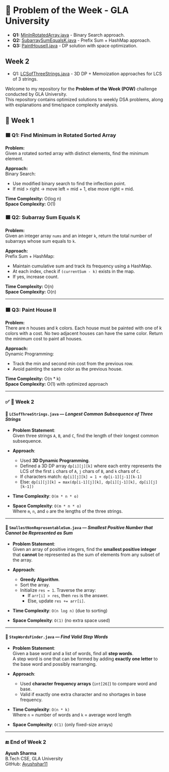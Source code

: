 # 🚀 Problem of the Week - GLA University


- **Q1:** [MinInRotatedArray.java](week_1/MinInRotatedArray.java) - Binary Search approach.
- **Q2:** [SubarraySumEqualsK.java](week_1/SubarraySumEqualsK.java) - Prefix Sum + HashMap approach.
- **Q3:** [PaintHouseII.java](week_1/PaintHouseII.java) - DP solution with space optimization.

## Week 2

- Q1: [LCSofThreeStrings.java](week_2/LCSofThreeStrings.java) - 3D DP + Memoization approaches for LCS of 3 strings.

Welcome to my repository for the **Problem of the Week (POW)** challenge conducted by GLA University.  
This repository contains optimized solutions to weekly DSA problems, along with explanations and time/space complexity analysis.

## 📅 Week 1



### 🟩 Q1: Find Minimum in Rotated Sorted Array

**Problem:**  
Given a rotated sorted array with distinct elements, find the minimum element.

**Approach:**  
Binary Search:
- Use modified binary search to find the inflection point.
- If mid > right → move left = mid + 1, else move right = mid.

**Time Complexity:** O(log n)  
**Space Complexity:** O(1)



### 🟩 Q2: Subarray Sum Equals K

**Problem:**  
Given an integer array `nums` and an integer `k`, return the total number of subarrays whose sum equals to `k`.

**Approach:**  
Prefix Sum + HashMap:
- Maintain cumulative sum and track its frequency using a HashMap.
- At each index, check if `(currentSum - k)` exists in the map.
- If yes, increase count.

**Time Complexity:** O(n)  
**Space Complexity:** O(n)

---

### 🟩 Q3: Paint House II

**Problem:**  
There are n houses and k colors. Each house must be painted with one of k colors with a cost. No two adjacent houses can have the same color. Return the minimum cost to paint all houses.

**Approach:**  
Dynamic Programming:
- Track the min and second min cost from the previous row.
- Avoid painting the same color as the previous house.

**Time Complexity:** O(n * k)  
**Space Complexity:** O(1) with optimized approach

---

### ✅ 📁 Week 2

#### 🔹 `LCSofThreeStrings.java` — *Longest Common Subsequence of Three Strings*
- **Problem Statement**:  
  Given three strings `A`, `B`, and `C`, find the length of their longest common subsequence.

- **Approach**:
  - Used **3D Dynamic Programming**.
  - Defined a 3D DP array `dp[i][j][k]` where each entry represents the LCS of the first `i` chars of `A`, `j` chars of `B`, and `k` chars of `C`.
  - If characters match: `dp[i][j][k] = 1 + dp[i-1][j-1][k-1]`
  - Else: `dp[i][j][k] = max(dp[i-1][j][k], dp[i][j-1][k], dp[i][j][k-1])`

- **Time Complexity**: `O(m * n * o)`  
- **Space Complexity**: `O(m * n * o)`  
  Where `m`, `n`, and `o` are the lengths of the three strings.

---

#### 🔹 `SmallestNonRepresentableSum.java` — *Smallest Positive Number that Cannot be Represented as Sum*
- **Problem Statement**:  
  Given an array of positive integers, find the **smallest positive integer** that **cannot** be represented as the sum of elements from any subset of the array.

- **Approach**:
  - **Greedy Algorithm**.
  - Sort the array.
  - Initialize `res = 1`. Traverse the array:
    - If `arr[i] > res`, then `res` is the answer.
    - Else, update `res += arr[i]`.

- **Time Complexity**: `O(n log n)` (due to sorting)  
- **Space Complexity**: `O(1)` (no extra space used)

---

#### 🔹 `StepWordsFinder.java` — *Find Valid Step Words*
- **Problem Statement**:  
  Given a base word and a list of words, find all **step words**.  
  A step word is one that can be formed by adding **exactly one letter** to the base word and possibly rearranging.

- **Approach**:
  - Used **character frequency arrays** (`int[26]`) to compare word and base.
  - Valid if exactly one extra character and no shortages in base frequency.

- **Time Complexity**: `O(n * k)`  
  Where `n` = number of words and `k` = average word length  
- **Space Complexity**: `O(1)` (only fixed-size arrays)

---

### 🔚 End of Week 2


**Ayush Sharma**  
B.Tech CSE, GLA University  
GitHub: [Ayushshar11](https://github.com/Ayushshar11)

